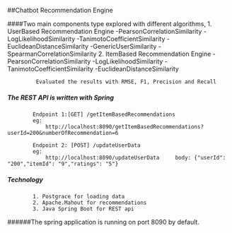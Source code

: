 ##Chatbot Recommendation Engine

####Two main components type explored with different algorithms,
            1. UserBased Recommendation Engine
                -PearsonCorrelationSimilarity
                -LogLikelihoodSimilarity
                -TanimotoCoefficientSimilarity
                -EuclideanDistanceSimilarity
                -GenericUserSimilarity
                -SpearmanCorrelationSimilarity
            2. ItemBased Recommendation Engine
                -PearsonCorrelationSimilarity
                -LogLikelihoodSimilarity
                -TanimotoCoefficientSimilarity
                -EuclideanDistanceSimilarity
                
             Evaluated the results with RMSE, F1, Precision and Recall
     
            
##### The REST API is written with Spring
            
            Endpoint 1:[GET] /getItemBasedRecommendations
            eg:
                http://localhost:8090/getItemBasedRecommendations?userId=200&numberOfRecommendation=6
            
            Endpoint 2: [POST] /updateUserData
            eg:
                http://localhost:8090/updateUserData     body: {"userId": "200","itemId": "9","ratings": "5"}
                
                
 ##### Technology
            1. Postgrace for loading data
            2. Apache.Mahout for recommendations
            3. Java Spring Boot for REST api
 
 ######The spring application is running on port 8090 by default.
 